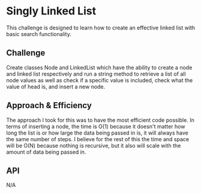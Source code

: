 # Singly Linked List

This challenge is designed to learn how to create an effective linked list with basic search functionality.

## Challenge

Create classes Node and LinkedList which have the ability to create a node and linked list respectively
and run a string method to retrieve a list of all node values as well as check if a specific value is
included, check what the value of head is, and insert a new node.

## Approach & Efficiency

The approach I took for this was to have the most efficient code possible. In terms of inserting a node,
the time is O(1) because it doesn't matter how long the list is or how large the data being passed in is,
it will always have the same number of steps. I believe for the rest of this the time and space will be O(N)
because nothing is recursive, but it also will scale with the amount of data being passed in.

## API

 N/A
